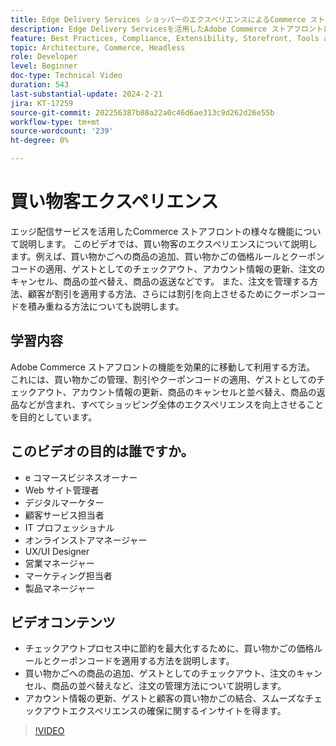```yaml
---
title: Edge Delivery Services ショッパーのエクスペリエンスによるCommerce ストアフロント
description: Edge Delivery Servicesを活用したAdobe Commerce ストアフロントについて説明し、非常に高速で強力なショッピングエクスペリエンスを実現します。
feature: Best Practices, Compliance, Extensibility, Storefront, Tools and External Services
topic: Architecture, Commerce, Headless
role: Developer
level: Beginner
doc-type: Technical Video
duration: 543
last-substantial-update: 2024-2-21
jira: KT-17259
source-git-commit: 202256387b88a22a0c46d6ae313c9d262d26e55b
workflow-type: tm+mt
source-wordcount: '239'
ht-degree: 0%

---
```


# 買い物客エクスペリエンス

エッジ配信サービスを活用したCommerce ストアフロントの様々な機能について説明します。 このビデオでは、買い物客のエクスペリエンスについて説明します。例えば、買い物かごへの商品の追加、買い物かごの価格ルールとクーポンコードの適用、ゲストとしてのチェックアウト、アカウント情報の更新、注文のキャンセル、商品の並べ替え、商品の返送などです。 また、注文を管理する方法、顧客が割引を適用する方法、さらには割引を向上させるためにクーポンコードを積み重ねる方法についても説明します。

## 学習内容

Adobe Commerce ストアフロントの機能を効果的に移動して利用する方法。 これには、買い物かごの管理、割引やクーポンコードの適用、ゲストとしてのチェックアウト、アカウント情報の更新、商品のキャンセルと並べ替え、商品の返品などが含まれ、すべてショッピング全体のエクスペリエンスを向上させることを目的としています。

## このビデオの目的は誰ですか。

* e コマースビジネスオーナー
* Web サイト管理者
* デジタルマーケター
* 顧客サービス担当者
* IT プロフェッショナル
* オンラインストアマネージャー
* UX/UI Designer
* 営業マネージャー
* マーケティング担当者
* 製品マネージャー

## ビデオコンテンツ

* チェックアウトプロセス中に節約を最大化するために、買い物かごの価格ルールとクーポンコードを適用する方法を説明します。
* 買い物かごへの商品の追加、ゲストとしてのチェックアウト、注文のキャンセル、商品の並べ替えなど、注文の管理方法について説明します。
* アカウント情報の更新、ゲストと顧客の買い物かごの結合、スムーズなチェックアウトエクスペリエンスの確保に関するインサイトを得ます。

>[!VIDEO](https://video.tv.adobe.com/v/3446762?learn=on)
